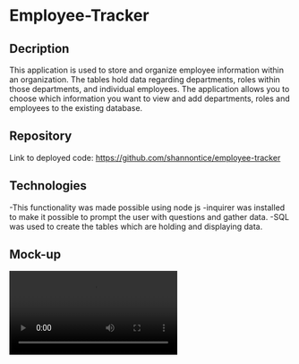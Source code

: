 # Employee-Tracker

## Decription
This application is used to store and organize employee information within an organization. The tables hold data regarding departments, roles within those departments, and individual employees. The application allows you to choose which information you want to view and add departments, roles and employees to the existing database.

## Repository
Link to deployed code: https://github.com/shannontice/employee-tracker

## Technologies
-This functionality was made possible using node js 
-inquirer was installed to make it possible to prompt the user with questions and gather data.
-SQL was used to create the tables which are holding and displaying data. 

## Mock-up
![Video demo showing what some user selections show you in the terminal](./assets/README%20file%20add.mp4)
